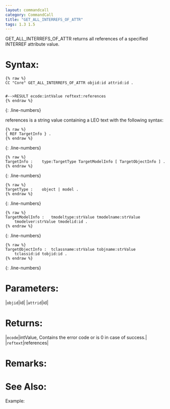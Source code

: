 ```yaml
---
layout: commandcall
category: CommandCall
title: "GET_ALL_INTERREFS_OF_ATTR"
tags: 1.3 1.5
---
```


GET_ALL_INTERREFS_OF_ATTR returns all references of a specified INTERREF attribute value.

# Syntax:  

```adoscript
{% raw %}
CC "Core" GET_ALL_INTERREFS_OF_ATTR objid:id attrid:id .


#-->RESULT ecode:intValue reftext:references
{% endraw %}
```
{: .line-numbers}

references is a string value containing a LEO text with the following syntax:

```adoscript
{% raw %}
{ REF TargetInfo } .
{% endraw %}
```
{: .line-numbers}

```adoscript
{% raw %}
TargetInfo :	type:TargetType TargetModelInfo [ TargetObjectInfo ] .
{% endraw %}
```
{: .line-numbers}

```adoscript
{% raw %}
TargetType :	object | model .
{% endraw %}
```
{: .line-numbers}

```adoscript
{% raw %}
TargetModelInfo :	tmodeltype:strValue tmodelname:strValue
	tmodelver:strValue tmodelid:id .
{% endraw %}
```
{: .line-numbers}

```adoscript
{% raw %}
TargetObjectInfo :	tclassname:strValue tobjname:strValue
	tclassid:id tobjid:id .
{% endraw %}
```
{: .line-numbers}

# Parameters:  

|`objid`|id|
|`attrid`|id|

# Returns:  

|`ecode`|intValue, Contains the error code or is 0 in case of success.|
|`reftext`|references|

# Remarks:



# See Also:  



Example:

